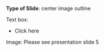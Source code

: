 **Type of Slide**: center image outline

Text box:

* Click here

Image: Please see presentation slide 5

